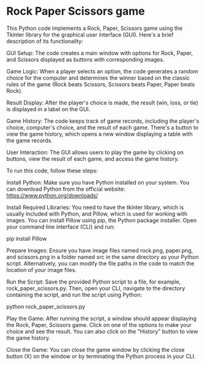 # Rock Paper Scissors game
This Python code implements a Rock, Paper, Scissors game using the Tkinter library for the graphical user interface (GUI). Here's a brief description of its functionality:

GUI Setup: The code creates a main window with options for Rock, Paper, and Scissors displayed as buttons with corresponding images.

Game Logic: When a player selects an option, the code generates a random choice for the computer and determines the winner based on the classic rules of the game (Rock beats Scissors, Scissors beats Paper, Paper beats Rock).

Result Display: After the player's choice is made, the result (win, loss, or tie) is displayed in a label on the GUI.

Game History: The code keeps track of game records, including the player's choice, computer's choice, and the result of each game. There's a button to view the game history, which opens a new window displaying a table with the game records.

User Interaction: The GUI allows users to play the game by clicking on buttons, view the result of each game, and access the game history.


To run this code, follow these steps:

Install Python: Make sure you have Python installed on your system. You can download Python from the official website: https://www.python.org/downloads/

Install Required Libraries: You need to have the tkinter library, which is usually included with Python, and Pillow, which is used for working with images. You can install Pillow using pip, the Python package installer. Open your command line interface (CLI) and run:

pip install Pillow

Prepare Images: Ensure you have image files named rock.png, paper.png, and scissors.png in a folder named src in the same directory as your Python script. Alternatively, you can modify the file paths in the code to match the location of your image files.

Run the Script: Save the provided Python script to a file, for example, rock_paper_scissors.py. Then, open your CLI, navigate to the directory containing the script, and run the script using Python:

python rock_paper_scissors.py

Play the Game: After running the script, a window should appear displaying the Rock, Paper, Scissors game. Click on one of the options to make your choice and see the result. You can also click on the "History" button to view the game history.

Close the Game: You can close the game window by clicking the close button (X) on the window or by terminating the Python process in your CLI.